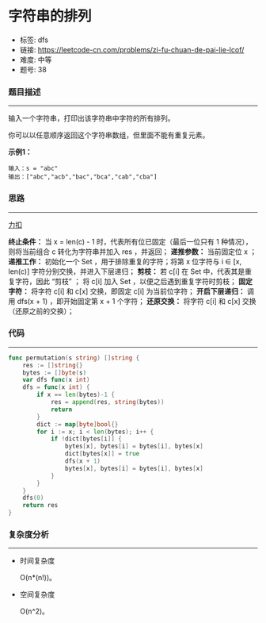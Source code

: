 # 字符串的排列

- 标签: dfs
- 链接: https://leetcode-cn.com/problems/zi-fu-chuan-de-pai-lie-lcof/
- 难度: 中等
- 题号: 38

### 题目描述

---

输入一个字符串，打印出该字符串中字符的所有排列。

你可以以任意顺序返回这个字符串数组，但里面不能有重复元素。

**示例1：**

```
输入：s = "abc"
输出：["abc","acb","bac","bca","cab","cba"]
```

### 思路

---

[力扣](https://leetcode-cn.com/problems/zi-fu-chuan-de-pai-lie-lcof/solution/mian-shi-ti-38-zi-fu-chuan-de-pai-lie-hui-su-fa-by/)

**终止条件：** 当 x = len(c) - 1 时，代表所有位已固定（最后一位只有 1 种情况），则将当前组合 c 转化为字符串并加入 res ，并返回；
**递推参数：** 当前固定位 x ；
**递推工作：** 初始化一个 Set ，用于排除重复的字符；将第 x 位字符与 i ∈ [x, len(c)] 字符分别交换，并进入下层递归；
**剪枝：** 若 c[i] 在 Set 中，代表其是重复字符，因此 “剪枝” ；
将 c[i] 加入 Set ，以便之后遇到重复字符时剪枝；
**固定字符：** 将字符 c[i] 和 c[x] 交换，即固定 c[i] 为当前位字符；
**开启下层递归：** 调用 dfs(x + 1) ，即开始固定第 x + 1 个字符；
**还原交换：** 将字符 c[i] 和 c[x] 交换（还原之前的交换）；

### 代码

---

```go
func permutation(s string) []string {
	res := []string{}
	bytes := []byte(s)
	var dfs func(x int)
	dfs = func(x int) {
		if x == len(bytes)-1 {
			res = append(res, string(bytes))
			return
		}
		dict := map[byte]bool{}
		for i := x; i < len(bytes); i++ {
			if !dict[bytes[i]] {
				bytes[x], bytes[i] = bytes[i], bytes[x]
				dict[bytes[x]] = true
				dfs(x + 1)
				bytes[x], bytes[i] = bytes[i], bytes[x]
			}
		}
	}
	dfs(0)
	return res
}
```

### 复杂度分析

---

- 时间复杂度

    O(n*(n!))。

- 空间复杂度

    O(n^2)。